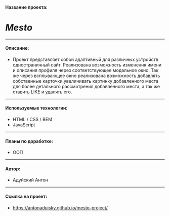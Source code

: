 #### Название проекта: 
# ___Mesto___

---
#### Описание: 
- Проект представляет собой адаптивный для различных устройств одностраничный сайт. Реализована возможность изменения имени и описания профиля через соответствующее модальное окно. Так же через всплывающее окно реализована возможность добавлять собственные карточки,увеличивать картинку добавленного места для более детального рассмотрения добавленного места, а так же ставить LIKE и удалять его.
___
#### Используемые технологии: 
- HTML / CSS / BEM
- JavaScript
---
#### Планы по доработке: 
- ООП
---
#### Автор: 
- Адуйский Антон 
---
#### Ссылка на проект: 
-  https://antonaduisky.github.io/mesto-project/
